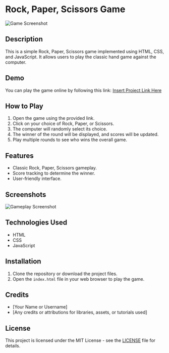 # Rock, Paper, Scissors Game

![Game Screenshot](insert_screenshot_image_url_here)

## Description

This is a simple Rock, Paper, Scissors game implemented using HTML, CSS, and JavaScript. It allows users to play the classic hand game against the computer.

## Demo

You can play the game online by following this link: [Insert Project Link Here](insert_project_link_here)

## How to Play

1. Open the game using the provided link.
2. Click on your choice of Rock, Paper, or Scissors.
3. The computer will randomly select its choice.
4. The winner of the round will be displayed, and scores will be updated.
5. Play multiple rounds to see who wins the overall game.

## Features

- Classic Rock, Paper, Scissors gameplay.
- Score tracking to determine the winner.
- User-friendly interface.

## Screenshots

![Gameplay Screenshot](insert_gameplay_screenshot_image_url_here)

## Technologies Used

- HTML
- CSS
- JavaScript

## Installation

1. Clone the repository or download the project files.
2. Open the `index.html` file in your web browser to play the game.

## Credits

- [Your Name or Username]
- [Any credits or attributions for libraries, assets, or tutorials used]

## License

This project is licensed under the MIT License - see the [LICENSE](LICENSE) file for details.


